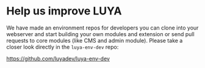 # Help us improve LUYA

We have made an environment repos for developers you can clone into your webserver and start building your own modules and extension or send pull requests to core modules (like CMS and admin module). Please take a closer look directly in the `luya-env-dev` repo:

https://github.com/luyadev/luya-env-dev